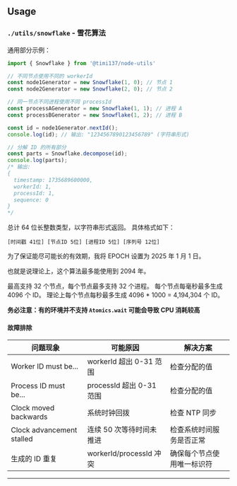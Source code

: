 ## Usage

### `./utils/snowflake` - 雪花算法

通用部分示例：
```ts
import { Snowflake } from '@timi137/node-utils'

// 不同节点使用不同的 workerId
const node1Generator = new Snowflake(1, 0); // 节点 1
const node2Generator = new Snowflake(2, 0); // 节点 2

// 同一节点不同进程使用不同 processId
const processAGenerator = new Snowflake(1, 1); // 进程 A
const processBGenerator = new Snowflake(1, 2); // 进程 B

const id = node1Generator.nextId();
console.log(id); // 输出: "1234567890123456789" (字符串形式)

// 分解 ID 的所有部分
const parts = Snowflake.decompose(id);
console.log(parts);
/* 输出:
{
  timestamp: 1735689600000,
  workerId: 1,
  processId: 1,
  sequence: 0
}
*/
```

总计 64 位长整数类型，以字符串形式返回。
具体格式如下：

```text
[时间戳 41位] [节点ID 5位] [进程ID 5位] [序列号 12位]
```

为了保证能尽可能长的有效期，我将 EPOCH 设置为 2025 年 1 月 1 日。

也就是说理论上，这个算法最多能使用到 2094 年。

最高支持 32 个节点，每个节点最多支持 32 个进程。 每个节点每毫秒最多生成 4096 个 ID。 理论上每个节点每秒最多生成 4096 * 1000 = 4,194,304 个 ID。

**务必注意：有的环境并不支持 `Atomics.wait` 可能会导致 CPU 消耗较高**

#### 故障排除

| 问题现象                      | 可能原因                  | 解决方案          |
|---------------------------|-----------------------|---------------|
| Worker ID must be...      | workerId 超出 0-31 范围   | 检查分配的值        |
| Process ID must be...     | processId 超出 0-31 范围  | 检查分配的值        |
| Clock moved backwards     | 系统时钟回拨                | 检查 NTP 同步     |
| Clock advancement stalled | 连续 50 次等待时间未推进        | 检查系统时间服务是否正常  |
| 生成的 ID 重复                 | workerId/processId 冲突 | 确保每个节点使用唯一标识符 |

---
